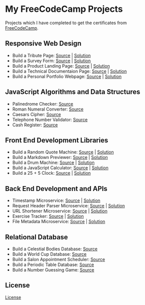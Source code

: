 # My FreeCodeCamp Projects

Projects which I have completed to get the certificates from [FreeCodeCamp](https://www.freecodecamp.org).

## Responsive Web Design

- Build a Tribute Page: [Source](responsive-web-design/tribute-page) | [Solution](https://hsumona.github.io/freecodecamp/responsive-web-design/tribute-page/index.html)
- Build a Survey Form: [Source](responsive-web-design/survey-form) | [Solution](https://hsumona.github.io/freecodecamp/responsive-web-design/survey-form/index.html)
- Build a Product Landing Page: [Source](responsive-web-design/product-landing-page) | [Solution](https://hsumona.github.io/freecodecamp/responsive-web-design/product-landing-page/index.html)
- Build a Technical Documentaion Page: [Source](responsive-web-design/technical-documentation-page) | [Solution](https://hsumona.github.io/freecodecamp/responsive-web-design/technical-documentation-page/index.html)
- Build a Personal Portfolio Webpage: [Source](responsive-web-design/portfolio-page) | [Solution](https://hsumona.github.io/freecodecamp/)

## JavaScript Algorithms and Data Structures

- Palinedrome Checker: [Source](javascript-algorithms-and-data-structures/palinedrome-checker)
- Roman Numeral Converter: [Source](javascript-algorithms-and-data-structures/roman-numeral-converter)
- Caesars Cipher: [Source](javascript-algorithms-and-data-structures/caesars-cipher)
- Telephone Number Validator: [Source](javascript-algorithms-and-data-structures/telephone-number-validator)
- Cash Register: [Source](javascript-algorithms-and-data-structures/cash-register)

## Front End Development Libraries

- Build a Random Quote Machine: [Source](front-end-development-libraries/random-quote-machine) | [Solution](https://hsumona.github.io/freecodecamp/front-end-development-libraries/random-quote-machine/index.html)
- Build a Markdown Previewer: [Source](front-end-development-libraries/markdown-previewer) | [Solution](https://hsumona.github.io/freecodecamp/front-end-development-libraries/markdown-previewer/index.html)
- Build a Drum Machine: [Source](front-end-development-libraries/drum-machine) | [Solution](https://hsumona.github.io/freecodecamp/front-end-development-libraries/drum-machine/index.html)
- Build a JavaScript Calculator: [Source](front-end-development-libraries/javascript-calculator) | [Solution](https://hsumona.github.io/freecodecamp/front-end-development-libraries/javascript-calculator/index.html)
- Build a 25 + 5 Clock: [Source](front-end-development-libraries/25-5-clock) | [Solution](https://hsumona.github.io/freecodecamp/front-end-development-libraries/25-5-clock/index.html)

## Back End Development and APIs

- Timestamp Microservice: [Source](back-end-development-and-apis/timestamp-microservice) | [Solution](https://timestamp-microservice.hsumona.repl.co/)
- Request Header Parser Microservice: [Source](back-end-development-and-apis/request-header-parser-microservice) | [Solution](https://request-header-parser-microservice.hsumona.repl.co/)
- URL Shortener Microservice: [Source](back-end-development-and-apis/url-shortener-microservice) | [Solution](https://url-shortener-microservice.hsumona.repl.co/)
- Exercise Tracker: [Source](back-end-development-and-apis/exercise-tracker) | [Solution](https://exercise-tracker.hsumona.repl.co/)
- File Metadata Microservice: [Source](back-end-development-and-apis/file-metadata-microservice) | [Solution](https://file-metadata-microservice.hsumona.repl.co/)

## Relational Database

- Build a Celestial Bodies Database: [Source](relational-database/build-a-celestial-bodies-database)
- Build a World Cup Database: [Source](relational-database/build-a-world-cup-database)
- Build a Salon Appointment Scheduler: [Source](relational-database/build-a-salon-appointment-scheduler)
- Build a Periodic Table Database: [Source](relational-database/build-a-periodic-table-database)
- Build a Number Guessing Game: [Source](relational-database/build-a-number-guessing-game)

## License

[License](https://hsumona.github.io/freecodecamp/license.html)
